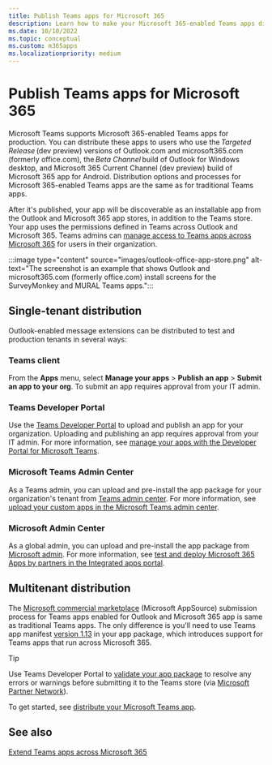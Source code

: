 ```yaml
---
title: Publish Teams apps for Microsoft 365
description: Learn how to make your Microsoft 365-enabled Teams apps discoverable to users in Teams, Outlook, and Microsoft 365 app through single tenant and multitenant distribution.
ms.date: 10/10/2022
ms.topic: conceptual
ms.custom: m365apps
ms.localizationpriority: medium
---
```

# Publish Teams apps for Microsoft 365

Microsoft Teams supports Microsoft 365-enabled Teams apps for production. You can distribute these apps to users who use the *Targeted Release* (dev preview) versions of Outlook.com and microsoft365.com (formerly office.com), the *Beta Channel* build of Outlook for Windows desktop, and Microsoft 365 Current Channel (dev preview) build of Microsoft 365 app for Android. Distribution options and processes for Microsoft 365-enabled Teams apps are the same as for traditional Teams apps.

After it's published, your app will be discoverable as an installable app from the Outlook and Microsoft 365 app stores, in addition to the Teams store. Your app uses the permissions defined in Teams across Outlook and Microsoft 365. Teams admins can [manage access to Teams apps across Microsoft 365](/MicrosoftTeams/manage-third-party-teams-apps) for users in their organization.

:::image type="content" source="images/outlook-office-app-store.png" alt-text="The screenshot is an example that shows Outlook and microsoft365.com (formerly office.com) install screens for the SurveyMonkey and MURAL Teams apps.":::

## Single-tenant distribution

Outlook-enabled message extensions can be distributed to test and production tenants in several ways:

### Teams client

From the **Apps** menu, select **Manage your apps** > **Publish an app** > **Submit an app to your org**. To submit an app requires approval from your IT admin.

### Teams Developer Portal

Use the [Teams Developer Portal](https://dev.teams.microsoft.com/) to upload and publish an app for your organization. Uploading and publishing an app requires approval from your IT admin. For more information, see [manage your apps with the Developer Portal for Microsoft Teams](../concepts/build-and-test/teams-developer-portal.md).

### Microsoft Teams Admin Center

As a Teams admin, you can upload and pre-install the app package for your organization's tenant from [Teams admin center](https://admin.teams.microsoft.com/). For more information, see [upload your custom apps in the Microsoft Teams admin center](/MicrosoftTeams/upload-custom-apps).

### Microsoft Admin Center

As a global admin, you can upload and pre-install the app package from [Microsoft admin](https://admin.microsoft.com/). For more information, see [test and deploy Microsoft 365 Apps by partners in the Integrated apps portal](/microsoft-365/admin/manage/test-and-deploy-microsoft-365-apps).

## Multitenant distribution

The [Microsoft commercial marketplace](https://appsource.microsoft.com/) (Microsoft AppSource) submission process for Teams apps enabled for Outlook and Microsoft 365 app is same as traditional Teams apps. The only difference is you'll need to use Teams app manifest [version 1.13](../tabs/how-to/using-teams-client-library.md) in your app package, which introduces support for Teams apps that run across Microsoft 365.

> [!TIP]
> Use Teams Developer Portal to [validate your app package](https://dev.teams.microsoft.com/validation) to resolve any errors or warnings before submitting it to the Teams store (via [Microsoft Partner Network](https://partner.microsoft.com/)).

To get started, see [distribute your Microsoft Teams app](../concepts/deploy-and-publish/apps-publish-overview.md).

## See also

[Extend Teams apps across Microsoft 365](overview.md)
